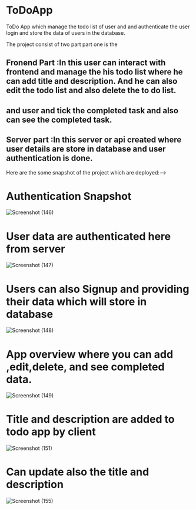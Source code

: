 # ToDoApp

ToDo App which manage the todo list of user and and authenticate the user login and store the data of users in the database.

The project consist of two part part one is the
 ## Fronend Part :In this user can interact with frontend and manage the his todo list where he can add title and description. And he can also edit the todo list and also delete the to do list.
 ##                 and user and tick the completed task and also can see the completed task.
 ## Server part :In this server or api created where user details are store in database and user authentication is done.
Here are the some snapshot of the project which are deployed:-->

# Authentication Snapshot

![Screenshot (146)](https://github.com/hamaz786/ToDoApp/assets/106072128/72a83638-dfc9-4fa3-82c6-cd61bf95ba1b)

# User data are authenticated here from server
![Screenshot (147)](https://github.com/hamaz786/ToDoApp/assets/106072128/c416379a-faf3-4138-80bd-b33e756a6773)

# Users can also Signup and providing their data which will store in database

![Screenshot (148)](https://github.com/hamaz786/ToDoApp/assets/106072128/6287fd17-701d-4174-86cb-16ba9014bb3c)

# App overview where you can add ,edit,delete, and see completed data.

![Screenshot (149)](https://github.com/hamaz786/ToDoApp/assets/106072128/de82f081-047e-4954-8b8a-f281b7d61365)

# Title and description are added to todo app by client


![Screenshot (151)](https://github.com/hamaz786/ToDoApp/assets/106072128/a6a9ea03-789d-4aae-923d-849cb847ec79)

# Can update also the title and description
![Screenshot (155)](https://github.com/hamaz786/ToDoApp/assets/106072128/3863d5f7-e004-4767-8edd-f3883d2383e7)



 

 

